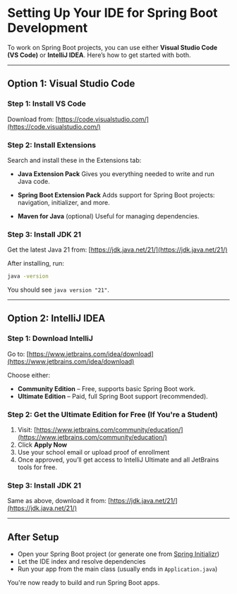 # Setting Up Your IDE for Spring Boot Development

To work on Spring Boot projects, you can use either **Visual Studio Code (VS Code)** or **IntelliJ IDEA**. Here’s how to get started with both.

---

## Option 1: Visual Studio Code

### Step 1: Install VS Code

Download from:
[https://code.visualstudio.com/](https://code.visualstudio.com/)

### Step 2: Install Extensions

Search and install these in the Extensions tab:

- **Java Extension Pack**
  Gives you everything needed to write and run Java code.

- **Spring Boot Extension Pack**
  Adds support for Spring Boot projects: navigation, initializer, and more.

- **Maven for Java** (optional)
  Useful for managing dependencies.

### Step 3: Install JDK 21

Get the latest Java 21 from:
[https://jdk.java.net/21/](https://jdk.java.net/21/)

After installing, run:

```bash
java -version
```

You should see `java version "21"`.

---

## Option 2: IntelliJ IDEA

### Step 1: Download IntelliJ

Go to:
[https://www.jetbrains.com/idea/download](https://www.jetbrains.com/idea/download)

Choose either:

- **Community Edition** – Free, supports basic Spring Boot work.
- **Ultimate Edition** – Paid, full Spring Boot support (recommended).

### Step 2: Get the Ultimate Edition for Free (If You're a Student)

1. Visit: [https://www.jetbrains.com/community/education/](https://www.jetbrains.com/community/education/)
2. Click **Apply Now**
3. Use your school email or upload proof of enrollment
4. Once approved, you’ll get access to IntelliJ Ultimate and all JetBrains tools for free.

### Step 3: Install JDK 21

Same as above, download it from:
[https://jdk.java.net/21/](https://jdk.java.net/21/)

---

## After Setup

- Open your Spring Boot project (or generate one from [Spring Initializr](https://start.spring.io/))
- Let the IDE index and resolve dependencies
- Run your app from the main class (usually ends in `Application.java`)

You're now ready to build and run Spring Boot apps.
